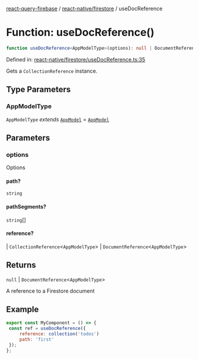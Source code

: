 [react-query-firebase](../../../modules.md) / [react-native/firestore](../index.md) / useDocReference

# Function: useDocReference()

```ts
function useDocReference<AppModelType>(options): null | DocumentReference<AppModelType>
```

Defined in: [react-native/firestore/useDocReference.ts:35](https://github.com/vpishuk/react-query-firebase/blob/47ed1ecd8b83d68dd4237e8eb73f6aa6dea2c1fa/react-native/firestore/useDocReference.ts#L35)

Gets a `CollectionReference` instance.

## Type Parameters

### AppModelType

`AppModelType` *extends* [`AppModel`](../../../types/type-aliases/AppModel.md) = [`AppModel`](../../../types/type-aliases/AppModel.md)

## Parameters

### options

Options

#### path?

`string`

#### pathSegments?

`string`[]

#### reference?

  \| `CollectionReference`\<`AppModelType`\>
  \| `DocumentReference`\<`AppModelType`\>

## Returns

`null` \| `DocumentReference`\<`AppModelType`\>

A reference to a Firestore document

## Example

```jsx
export const MyComponent = () => {
 const ref = useDocReference({
     reference: collection('todos')
     path: 'first'
 });
};
```
